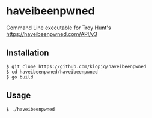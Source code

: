 # haveibeenpwned
Command Line executable for Troy Hunt's https://haveibeenpwned.com/API/v3

## Installation

```
$ git clone https://github.com/klopjq/haveibeenpwned
$ cd haveibeenpwned/haveibeenpwned
$ go build
```

## Usage

```
$ ./haveibeenpwned
```